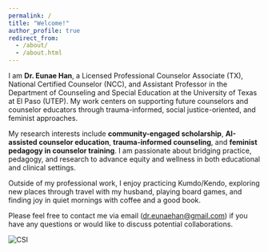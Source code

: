 ```yaml
---
permalink: /
title: "Welcome!"
author_profile: true
redirect_from: 
  - /about/
  - /about.html
---
```


I am **Dr. Eunae Han**, a Licensed Professional Counselor Associate (TX), National Certified Counselor (NCC), and Assistant Professor in the Department of Counseling and Special Education at the University of Texas at El Paso (UTEP). My work centers on supporting future counselors and counselor educators through trauma-informed, social justice-oriented, and feminist approaches.

My research interests include **community-engaged scholarship**, **AI-assisted counselor education**, **trauma-informed counseling**, and **feminist pedagogy in counselor training**. I am passionate about bridging practice, pedagogy, and research to advance equity and wellness in both educational and clinical settings.  

Outside of my professional work, I enjoy practicing Kumdo/Kendo, exploring new places through travel with my husband, playing board games, and finding joy in quiet mornings with coffee and a good book.

Please feel free to contact me via email (dr.eunaehan@gmail.com) if you have any questions or would like to discuss potential collaborations.

![CSI](https://github.com/user-attachments/assets/8d9e0882-0d4e-4136-8546-e4972c0b74dc)  

